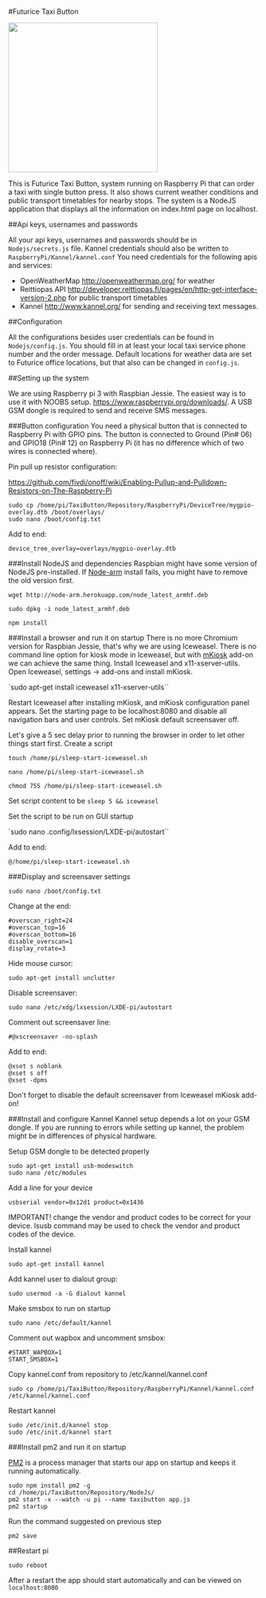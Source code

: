#Futurice Taxi Button

<img src ="https://raw.githubusercontent.com/futurice/taxibutton/master/example_pictures/taxibutton.jpg" width=300>

This is Futurice Taxi Button, system running on Raspberry Pi that can order a taxi with single button press. It also shows current weather conditions and public transport timetables for nearby stops. The system is a NodeJS application that displays all the information on index.html page on localhost. 

##Api keys, usernames and passwords

All your api keys, usernames and passwords should be in `Nodejs/secrets.js` file. Kannel credentials should also be written to `RaspberryPi/Kannel/kannel.conf` You need credentials for the following apis and services:

* OpenWeatherMap http://openweathermap.org/ for weather
* Reittiopas API http://developer.reittiopas.fi/pages/en/http-get-interface-version-2.php for public transport timetables
* Kannel http://www.kannel.org/ for sending and receiving text messages.

##Configuration

All the configurations besides user credentials can be found in `Nodejs/config.js`. You should fill in at least your local taxi service phone number and the order message. Default locations for weather data are set to Futurice office locations, but that also can be changed in `config.js`. 

##Setting up the system

We are using Raspberry pi 3 with Raspbian Jessie. The easiest way is to use it with NOOBS setup. https://www.raspberrypi.org/downloads/. A USB GSM dongle is required to send and receive SMS messages. 

###Button configuration
You need a physical button that is connected to Raspberry Pi with GPIO pins. The button is connected to Ground (Pin# 06) and GPIO18 (Pin# 12) on Raspberry Pi (it has no difference which of two wires is connected where).

Pin pull up resistor configuration:

https://github.com/fivdi/onoff/wiki/Enabling-Pullup-and-Pulldown-Resistors-on-The-Raspberry-Pi
```
sudo cp /home/pi/TaxiButton/Repository/RaspberryPi/DeviceTree/mygpio-overlay.dtb /boot/overlays/
sudo nano /boot/config.txt
```
Add to end:

`device_tree_overlay=overlays/mygpio-overlay.dtb`

###Install NodeJS and dependencies
Raspbian might have some version of NodeJS pre-installed. If [Node-arm](http://node-arm.herokuapp.com/) install fails, you  might have to remove the old version first. 

`wget http://node-arm.herokuapp.com/node_latest_armhf.deb`

`sudo dpkg -i node_latest_armhf.deb`

`npm install`

###Install a browser and run it on startup
There is no more Chromium version for Raspbian Jessie, that's why we are using Iceweasel. There is no command line option for kiosk mode in Iceweasel, but with [mKiosk](https://addons.mozilla.org/en-US/firefox/addon/mkiosk) add-on we can achieve the same thing. 
Install Iceweasel and x11-xserver-utils. Open Iceweasel, settings -> add-ons and install mKiosk. 

`sudo apt-get install iceweasel x11-xserver-utils``

Restart Iceweasel after installing mKiosk, and mKiosk configuration panel appears. Set the starting page to be localhost:8080 and disable all navigation bars and user controls. Set mKiosk default screensaver off.

Let's give a 5 sec delay prior to running the browser in order to let other things start first.
Create a script

`touch /home/pi/sleep-start-iceweasel.sh`

`nano /home/pi/sleep-start-iceweasel.sh`

`chmod 755 /home/pi/sleep-start-iceweasel.sh`

Set script content to be `sleep 5 && iceweasel`

Set the script to be run on GUI startup

`sudo nano .config/lxsession/LXDE-pi/autostart``

Add to end:

`@/home/pi/sleep-start-iceweasel.sh`

###Display and screensaver settings

 `sudo nano /boot/config.txt`
 
Change at the end:
```#overscan_left=24
#overscan_right=24
#overscan_top=16
#overscan_bottom=16
disable_overscan=1
display_rotate=3
```
 
Hide mouse cursor:

`sudo apt-get install unclutter`


Disable screensaver:

`sudo nano /etc/xdg/lxsession/LXDE-pi/autostart`

Comment out screensaver line:

`#@xscreensaver -no-splash`

Add to end:
```
@xset s noblank
@xset s off
@xset -dpms
```
Don't forget to disable the default screensaver from Iceweasel mKiosk add-on!

###Install and configure Kannel
Kannel setup depends a lot on your GSM dongle. If you are running to errors while setting up kannel, the problem might be in differences of physical hardware. 

Setup GSM dongle to be detected properly
```
sudo apt-get install usb-modeswitch
sudo nano /etc/modules
```
Add a line for your device

`usbserial vendor=0x12d1 product=0x1436`

IMPORTANT! change the vendor and product codes to be correct for your device. lsusb command may be used to check the vendor and product codes of the device.

Install kannel

`sudo apt-get install kannel`

Add kannel user to dialout group:

`sudo usermod -a -G dialout kannel`
 
Make smsbox to run on startup

`sudo nano /etc/default/kannel`

Comment out wapbox and uncomment smsbox:

```
#START_WAPBOX=1
START_SMSBOX=1
```
 
Copy kannel.conf from repository to /etc/kannel/kannel.conf

`sudo cp /home/pi/TaxiButton/Repository/RaspberryPi/Kannel/kannel.conf /etc/kannel/kannel.conf`
 
Restart kannel

```
sudo /etc/init.d/kannel stop
sudo /etc/init.d/kannel start
```

###Install pm2 and run it on startup

[PM2](https://github.com/Unitech/PM2) is a process manager that starts our app on startup and keeps it running automatically. 
```
sudo npm install pm2 -g
cd /home/pi/TaxiButton/Repository/NodeJs/
pm2 start -x --watch -u pi --name taxibutton app.js
pm2 startup
```
Run the command suggested on previous step

`pm2 save`

##Restart pi

`sudo reboot`

After a restart the app should start automatically and can be viewed on `localhost:8080`


